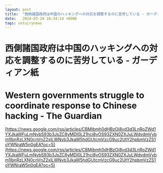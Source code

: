```yaml
---
layout: post
title:  "西側諸国政府は中国のハッキングへの対応を調整するのに苦労している - ガーディアン紙"
date:   2024-03-29 18:34:14 +0900
tags: setuirynews 
---
```


# 西側諸国政府は中国のハッキングへの対応を調整するのに苦労している - ガーディアン紙



# Western governments struggle to coordinate response to Chinese hacking - The Guardian

[https://news.google.com/rss/articles/CBMibmh0dHBzOi8vd3d3LnRoZWd1YXJkaWFuLmNvbS93b3JsZC8yMDI0L21hci8yOS93ZXN0ZXJuLWdvdmVybm1lbnRzLXN0cnVnZ2xlLWNvb3JkaW5hdGUtcmVzcG9uc2UtY2hpbmVzZS1oYWNraW5n0gEA?oc=5](https://news.google.com/rss/articles/CBMibmh0dHBzOi8vd3d3LnRoZWd1YXJkaWFuLmNvbS93b3JsZC8yMDI0L21hci8yOS93ZXN0ZXJuLWdvdmVybm1lbnRzLXN0cnVnZ2xlLWNvb3JkaW5hdGUtcmVzcG9uc2UtY2hpbmVzZS1oYWNraW5n0gEA?oc=5)

